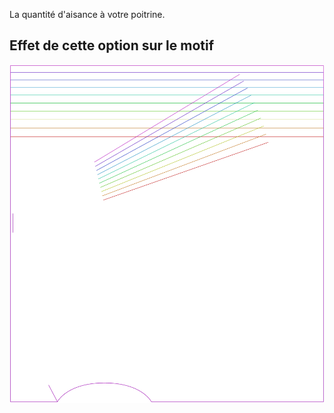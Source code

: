 
La quantité d'aisance à votre poitrine.


## Effet de cette option sur le motif
![Cette image montre l'effet de cette option en superposant plusieurs variantes qui ont une valeur différente pour cette option](tamiko_chestease_sample.svg "Effet de cette option sur le motif")